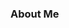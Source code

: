 ### About Me

<!--
**mrudul2/mrudul2** is a ✨ _special_ ✨ repository because its `README.md` (this file) appears on your GitHub profile.

Hello there! Here are little somethings about me:

- 🔭 I’m currently working in Web Development and App Development.
- 🌱 I’m currently learning Java.
- 💬 Ask me about MERN, React Native, MySQL.
- 📫 How to reach me: mvjoshi_b21@ce.vjti.ac.in
- ⚡ Fun fact: I am a great listener ;)
-->
